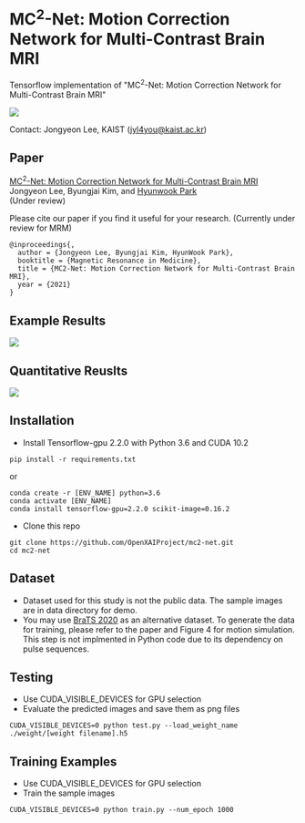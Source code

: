 # MC<sup>2</sup>-Net: Motion Correction Network for Multi-Contrast Brain MRI

Tensorflow implementation of "MC<sup>2</sup>-Net: Motion Correction Network for Multi-Contrast Brain MRI" 

![](figure/figure1.png)

Contact: Jongyeon Lee, KAIST (jyl4you@kaist.ac.kr)

## Paper
[MC<sup>2</sup>-Net: Motion Correction Network for Multi-Contrast Brain MRI]() <br />
Jongyeon Lee, Byungjai Kim, and [Hyunwook Park](http://athena.kaist.ac.kr) <br />
(Under review)

Please cite our paper if you find it useful for your research. (Currently under review for MRM)

```
@inproceedings{,
  author = {Jongyeon Lee, Byungjai Kim, HyunWook Park},
  booktitle = {Magnetic Resonance in Medicine},
  title = {MC2-Net: Motion Correction Network for Multi-Contrast Brain MRI},
  year = {2021}
}
```

## Example Results

![](figure/figure2.png)

## Quantitative Reuslts

![](figure/figure3.png)

## Installation
* Install Tensorflow-gpu 2.2.0 with Python 3.6 and CUDA 10.2

```
pip install -r requirements.txt
```
or
```
conda create -r [ENV_NAME] python=3.6
conda activate [ENV_NAME]
conda install tensorflow-gpu=2.2.0 scikit-image=0.16.2
```

* Clone this repo
```
git clone https://github.com/OpenXAIProject/mc2-net.git
cd mc2-net
```

## Dataset
* Dataset used for this study is not the public data. The sample images are in data directory for demo.
* You may use [BraTS 2020](https://ipp.cbica.upenn.edu/#BraTS20_registration) as an alternative dataset. To generate the data for training, please refer to the paper and Figure 4 for motion simulation. This step is not implmented in Python code due to its dependency on pulse sequences.

## Testing
* Use CUDA_VISIBLE_DEVICES for GPU selection
* Evaluate the predicted images and save them as png files

```
CUDA_VISIBLE_DEVICES=0 python test.py --load_weight_name ./weight/[weight filename].h5
```

## Training Examples
* Use CUDA_VISIBLE_DEVICES for GPU selection
* Train the sample images

```
CUDA_VISIBLE_DEVICES=0 python train.py --num_epoch 1000
```



